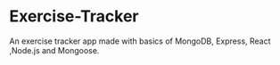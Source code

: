# Exercise-Tracker
An exercise tracker app made with basics of MongoDB, Express, React ,Node.js and Mongoose.
